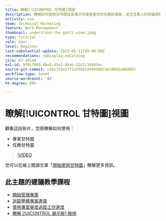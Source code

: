 ```yaml
---
title: 瞭解[!UICONTROL 甘特圖]視圖
description: 瞭解如何使用甘特圖從高層次快速查看您的任務和專案，並包含驚人的詳細資料。
activity: use
team: Technical Marketing
feature: Work Management
thumbnail: understand-the-gantt-view.jpeg
type: Tutorial
role: User
level: Beginner
last-substantial-update: 2023-05-11T00:00:00Z
recommendations: noDisplay,noCatalog
jira: KT-10144
exl-id: 9f9cf889-8be5-43e2-88ab-52b1c35603ec
source-git-commit: c9a137de3772a70b81294930823e3db92a96d893
workflow-type: tm+mt
source-wordcount: '92'
ht-degree: 69%

---
```


# 瞭解[!UICONTROL 甘特圖]視圖

觀看這段影片，您將瞭解如何使用：

* 專案甘特圖
* 任務甘特圖

>[!VIDEO](https://video.tv.adobe.com/v/3419304/?quality=12&learn=on)

您可以在線上閱讀文章「[開始使用甘特圖](https://experienceleague.adobe.com/docs/workfront/using/manage-work/the-gantt-chart/gantt-chart-overview/get-started-with-gantt.html?lang=zh-Hant)」瞭解更多資訊。

## 此主題的建議教學課程

* [開始管理專案](https://experienceleague.adobe.com/en/docs/workfront-learn/tutorials-workfront/manage-work/projects/getting-started-manage-a-project.md)
* [追蹤整體專案進度](https://experienceleague.adobe.com/en/docs/workfront-learn/tutorials-workfront/manage-work/projects/track-overall-project-progress.md)
* [使用專案量度追蹤工作進度](https://experienceleague.adobe.com/en/docs/workfront-learn/tutorials-workfront/manage-work/projects/track-work-progress-with-project-metrics.md)
* [瞭解 [!UICONTROL 展示板] 檢視](https://experienceleague.adobe.com/en/docs/workfront-learn/tutorials-workfront/manage-work/projects/understand-the-board-view.md)
